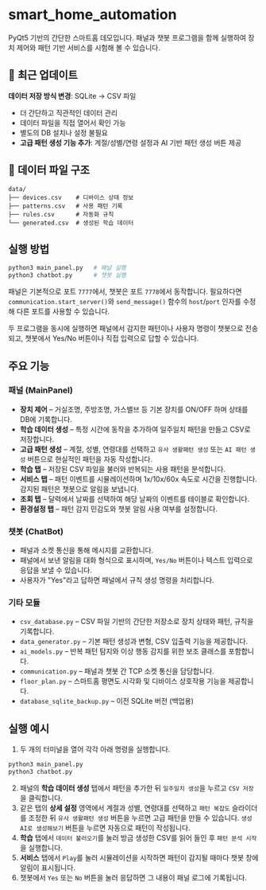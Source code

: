 # smart_home_automation

PyQt5 기반의 간단한 스마트홈 데모입니다. 패널과 챗봇 프로그램을 함께 실행하여
장치 제어와 패턴 기반 서비스를 시험해 볼 수 있습니다.

## 🔄 최근 업데이트

**데이터 저장 방식 변경**: SQLite → CSV 파일

- 더 간단하고 직관적인 데이터 관리
- 데이터 파일을 직접 열어서 확인 가능
- 별도의 DB 설치나 설정 불필요
- **고급 패턴 생성 기능 추가**: 계절/성별/연령 설정과 AI 기반 패턴 생성 버튼 제공

## 📁 데이터 파일 구조

```
data/
├── devices.csv    # 디바이스 상태 정보
├── patterns.csv   # 사용 패턴 기록
├── rules.csv      # 자동화 규칙
└── generated.csv  # 생성된 학습 데이터
```

## 실행 방법

```bash
python3 main_panel.py   # 패널 실행
python3 chatbot.py      # 챗봇 실행
```

패널은 기본적으로 포트 `7777`에서, 챗봇은 포트 `7778`에서 동작합니다.
필요하다면 `communication.start_server()`와 `send_message()` 함수의
`host`/`port` 인자를 수정해 다른 포트를 사용할 수 있습니다.

두 프로그램을 동시에 실행하면 패널에서 감지한 패턴이나 사용자 명령이 챗봇으로
전송되고, 챗봇에서 Yes/No 버튼이나 직접 입력으로 답할 수 있습니다.

## 주요 기능

### 패널 (MainPanel)

- **장치 제어** – 거실조명, 주방조명, 가스밸브 등 기본 장치를 ON/OFF 하며 상태를 DB에 기록합니다.
- **학습 데이터 생성** – 특정 시간에 동작을 추가하여 일주일치 패턴을 만들고 CSV로 저장합니다.
- **고급 패턴 생성** – 계절, 성별, 연령대를 선택하고 `유사 생활패턴 생성` 또는 `AI 패턴 생성` 버튼으로 현실적인 패턴을 자동 작성합니다.
- **학습 탭** – 저장된 CSV 파일을 불러와 반복되는 사용 패턴을 분석합니다.
- **서비스 탭** – 패턴 이벤트를 시뮬레이션하며 1x/10x/60x 속도로 시간을 진행합니다. 감지된 패턴은 챗봇으로 알림을 보냅니다.
- **조회 탭** – 달력에서 날짜를 선택하여 해당 날짜의 이벤트를 테이블로 확인합니다.
- **환경설정 탭** – 패턴 감지 민감도와 챗봇 알림 사용 여부를 설정합니다.

### 챗봇 (ChatBot)

- 패널과 소켓 통신을 통해 메시지를 교환합니다.
- 패널에서 보낸 알림을 대화 형식으로 표시하며, `Yes/No` 버튼이나 텍스트 입력으로 응답을 보낼 수 있습니다.
- 사용자가 "Yes"라고 답하면 패널에서 규칙 생성 명령을 처리합니다.

### 기타 모듈

- `csv_database.py` – CSV 파일 기반의 간단한 저장소로 장치 상태와 패턴, 규칙을 기록합니다.
- `data_generator.py` – 기본 패턴 생성과 변형, CSV 입출력 기능을 제공합니다.
- `ai_models.py` – 반복 패턴 탐지와 이상 행동 감지를 위한 보조 클래스를 포함합니다.
- `communication.py` – 패널과 챗봇 간 TCP 소켓 통신을 담당합니다.
- `floor_plan.py` – 스마트홈 평면도 시각화 및 디바이스 상호작용 기능을 제공합니다.
- `database_sqlite_backup.py` – 이전 SQLite 버전 (백업용)

## 실행 예시

1. 두 개의 터미널을 열어 각각 아래 명령을 실행합니다.

```bash
python3 main_panel.py
python3 chatbot.py
```

2. 패널의 **학습 데이터 생성** 탭에서 패턴을 추가한 뒤 `일주일치 생성`을 누르고 `CSV 저장`을 클릭합니다.
3. 같은 탭의 **상세 설정** 영역에서 계절과 성별, 연령대를 선택하고 `패턴 복잡도` 슬라이더를 조정한 뒤 `유사 생활패턴 생성` 버튼을 누르면 고급 패턴을 만들 수 있습니다. `생성AI로 생성해보기` 버튼을 누르면 자동으로 패턴이 작성됩니다.
4. **학습** 탭에서 `데이터 불러오기`를 눌러 방금 생성한 CSV를 읽어 들인 후 `패턴 분석 시작`을 실행합니다.
5. **서비스** 탭에서 `Play`를 눌러 시뮬레이션을 시작하면 패턴이 감지될 때마다 챗봇 창에 알림이 표시됩니다.
6. 챗봇에서 `Yes` 또는 `No` 버튼을 눌러 응답하면 그 내용이 패널 로그에 기록됩니다.
